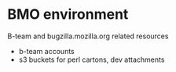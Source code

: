 BMO environment
=================================================
B-team and bugzilla.mozilla.org related resources

- b-team accounts
- s3 buckets for perl cartons, dev attachments
